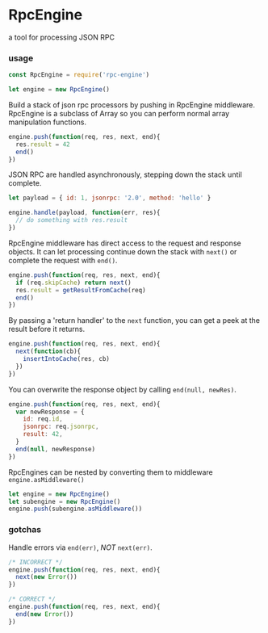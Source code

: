 # RpcEngine

a tool for processing JSON RPC

### usage

```js
const RpcEngine = require('rpc-engine')

let engine = new RpcEngine()
```

Build a stack of json rpc processors by pushing in RpcEngine middleware.
RpcEngine is a subclass of Array so you can perform normal array manipulation functions.

```js
engine.push(function(req, res, next, end){
  res.result = 42
  end()
})
```

JSON RPC are handled asynchronously, stepping down the stack until complete.

```js
let payload = { id: 1, jsonrpc: '2.0', method: 'hello' }

engine.handle(payload, function(err, res){
  // do something with res.result
})
```

RpcEngine middleware has direct access to the request and response objects.
It can let processing continue down the stack with `next()` or complete the request with `end()`.

```js
engine.push(function(req, res, next, end){
  if (req.skipCache) return next()
  res.result = getResultFromCache(req)
  end()
})
```

By passing a 'return handler' to the `next` function, you can get a peek at the result before it returns.

```js
engine.push(function(req, res, next, end){
  next(function(cb){
    insertIntoCache(res, cb)
  })
})
```

You can overwrite the response object by calling `end(null, newRes)`.

```js
engine.push(function(req, res, next, end){
  var newResponse = {
    id: req.id,
    jsonrpc: req.jsonrpc,
    result: 42,
  }
  end(null, newResponse)
})
```

RpcEngines can be nested by converting them to middleware `engine.asMiddleware()`

```js
let engine = new RpcEngine()
let subengine = new RpcEngine()
engine.push(subengine.asMiddleware())
```

### gotchas

Handle errors via `end(err)`, *NOT* `next(err)`.

```js
/* INCORRECT */
engine.push(function(req, res, next, end){
  next(new Error())
})

/* CORRECT */
engine.push(function(req, res, next, end){
  end(new Error())
})
```
